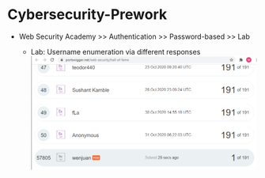 # Cybersecurity-Prework

* Web Security Academy >> Authentication >> Password-based >> Lab

     * Lab: Username enumeration via different responses
![alt text](HallOfFrame.PNG)
